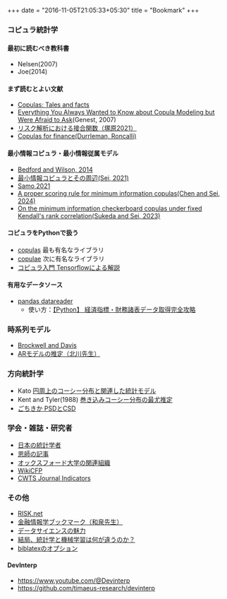 +++
date = "2016-11-05T21:05:33+05:30"
title = "Bookmark"
+++

### コピュラ統計学

#### 最初に読むべき教科書
- Nelsen(2007)
- Joe(2014)

#### まず読むとよい文献
- [Copulas: Tales and facts](https://www.uio.no/studier/emner/matnat/math/STK9200/h21/mikosch2006_article_copulastalesandfacts.pdf)
- [Everything You Always Wanted to Know about Copula Modeling but Were Afraid to Ask](https://www.uni-muenster.de/Physik.TP/~lemm/seminarSS08/JHE-2007.pdf)(Genest, 2007)
- [リスク解析における接合関数（塚原2021）](https://www.jstage.jst.go.jp/article/jjssj/51/1/51_101/_pdf)
- [Copulas for finance(Durrleman, Roncalli)](http://www.thierry-roncalli.com/download/copula-survey.pdf)

#### 最小情報コピュラ・最小情報従属モデル
- [Bedford and Wilson, 2014](https://pure.strath.ac.uk/ws/portalfiles/portal/30982794/Preprint.pdf)
- [最小情報コピュラとその周辺(Sei, 2021)](https://www.jstage.jst.go.jp/article/jjssj/51/1/51_75/_pdf)
- [Samo,2021](http://proceedings.mlr.press/v130/kom-samo21a/kom-samo21a.pdf)
- [A proper scoring rule for minimum information copulas(Chen and Sei, 2024)](https://www.sciencedirect.com/science/article/abs/pii/S0047259X23001173)
- [On the minimum information checkerboard copulas under fixed Kendall's rank correlation(Sukeda and Sei, 2023)](https://arxiv.org/abs/2306.01604)


#### コピュラをPythonで扱う
- [copulas](https://sdv.dev/Copulas/) 最も有名なライブラリ
- [copulae](https://github.com/DanielBok/copulae) 次に有名なライブラリ
- [コピュラ入門 Tensorflowによる解説](https://www.tensorflow.org/probability/examples/Gaussian_Copula?hl=ja)

#### 有用なデータソース
- [pandas datareader](https://pandas-datareader.readthedocs.io)
    - 使い方：[【Python】 経済指標・財務諸表データ取得完全攻略](https://oeconomicus.jp/2021/05/python-economicdata/)

### 時系列モデル
- [Brockwell and Davis]()
- [ARモデルの推定（北川先生）](http://www.mi.u-tokyo.ac.jp/mds-oudan/lecture_document_2019_math7/時系列解析（６）_2019.pdf)



### 方向統計学
- Kato [円周上のコーシー分布と関連した統計モデル](https://www.jstage.jst.go.jp/article/jjssj/46/1/46_85/_pdf)
- Kent and Tyler(1988) [巻き込みコーシー分布の最尤推定](https://www.tandfonline.com/doi/abs/10.1080/02664768800000029)
- [ごちきか PSDとCSD](https://gochikika.ntt.com/Visualization_and_EDA/spectral_visualization.html)

### 学会・雑誌・研究者
- [日本の統計学者](https://sites.google.com/site/shoutoyonekura/国内の統計学者リスト)
- [恩師の記事](https://www.u-tokyo.ac.jp/focus/ja/features/voices036.html)
- [オックスフォード大学の関連組織](https://www.oxford-man.ox.ac.uk/research-overview/)
- [WikiCFP](http://www.wikicfp.com/cfp/call?conference=statistics)
- [CWTS Journal Indicators](https://www.journalindicators.com/indicators)


### その他
- [RISK.net](https://www.risk.net)
- [金融情報学ブックマーク（和泉先生）](https://www.ai-gakkai.or.jp/resource/my-bookmark/my-bookmark_vol37-no1/)
- [データサイエンスの魅力](https://engineer-lab.findy-code.io/jobs-in-statistics)
- [結局、統計学と機械学習は何が違うのか？](https://exploratory.io/note/kanaugust/2200910721280297)
- [biblatexのオプション](https://qiita.com/shiro_takeda/items/fac1351495f32c224a28)

#### DevInterp
- https://www.youtube.com/@Devinterp
- https://github.com/timaeus-research/devinterp